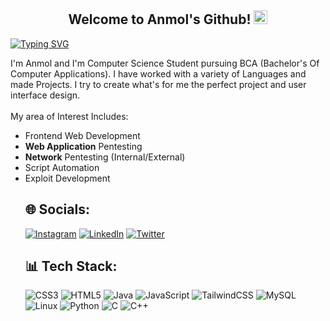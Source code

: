 <h2 align="center">
  Welcome to Anmol's Github!
  <img src="https://media.giphy.com/media/27UtynCENEhLgiAmik/giphy.gif" width="22" height="22">
  </h2>
<p>
  <a href="https://git.io/typing-svg"><img src="https://readme-typing-svg.demolab.com?font=Fira+Code&pause=900&color=A02CFD&width=435&lines=Hi!+Anmol+here;A+Computer+Science+Undergraduate;Programmer+and+Penetration+Tester;Who+loves+to+;explore%2C+automate%2C+break%2C+learn+;and+hack+all+the+things!+;I+like+to+learn+by+making+projects." alt="Typing SVG" /></a>
</p>

I'm Anmol and I'm Computer Science Student pursuing BCA (Bachelor's Of Computer Applications).
I have worked with a variety of Languages and made Projects. I try to create what's for me the perfect project and user interface design. <br>
<br>My area of Interest Includes:
<ul><li>Frontend Web Development</li>
<li><b>Web Application</b> Pentesting</li>
<li><b>Network</b> Pentesting (Internal/External)</li>
<li>Script Automation</li>
<li>Exploit Development</li>


## 🌐 Socials:
[![Instagram](https://img.shields.io/badge/Instagram-%23E4405F.svg?logo=Instagram&logoColor=white)](https://instagram.com/https://www.instagram.com/anmolshahjiii/) [![LinkedIn](https://img.shields.io/badge/LinkedIn-%230077B5.svg?logo=linkedin&logoColor=white)](https://linkedin.com/in/https://www.linkedin.com/in/Anmolshah1/) [![Twitter](https://img.shields.io/badge/Twitter-%231DA1F2.svg?logo=Twitter&logoColor=white)](https://twitter.com/https://twitter.com/itsrealas)

## 📊 Tech Stack:
![CSS3](https://img.shields.io/badge/css3-%231572B6.svg?style=for-the-badge&logo=css3&logoColor=white) ![HTML5](https://img.shields.io/badge/html5-%23E34F26.svg?style=for-the-badge&logo=html5&logoColor=white) ![Java](https://img.shields.io/badge/java-%23ED8B00.svg?style=for-the-badge&logo=java&logoColor=white) ![JavaScript](https://img.shields.io/badge/javascript-%23323330.svg?style=for-the-badge&logo=javascript&logoColor=%23F7DF1E) ![TailwindCSS](https://img.shields.io/badge/tailwindcss-%2338B2AC.svg?style=for-the-badge&logo=tailwind-css&logoColor=white) ![MySQL](https://img.shields.io/badge/MySQL-00000F?style=for-the-badge&logo=mysql&logoColor=white) ![Linux](https://img.shields.io/badge/Linux-FCC624?style=for-the-badge&logo=linux&logoColor=black) ![Python](https://img.shields.io/badge/Python-3776AB?style=for-the-badge&logo=python&logoColor=white) ![C](https://img.shields.io/badge/C-00599C?style=for-the-badge&logo=c&logoColor=white) ![C++](https://img.shields.io/badge/C%2B%2B-00599C?style=for-the-badge&logo=c%2B%2B&logoColor=white)
